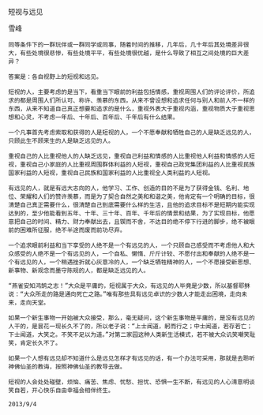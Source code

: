 短视与远见

雪峰


    同等条件下的一群玩伴或一群同学或同事，随着时间的推移，几年后，几十年后其处境差异很大，有些处境很悲惨，有些处境平平，有些处境很优越，是什么导致了相互之间处境的巨大差异？

    答案是：各自视野上的短视和远见。

    短视的人，主要考虑的是当下，看重当下眼前的利益包括情感，重视周围人们的评论评价，所追求的都是周围人们所认可、称许、羡慕的东西，从来不曾设想和追求任何与别人和前人不一样的东西，从来不知道自己真正想要和追求的是什么，重视外表大于重视内涵，重视物质大于重视思想和心灵，不考虑一年后、十年后、百年后、千年后有什么结果。

    一个凡事首先考虑索取和获得的人是短视的人，一个不愿奉献和牺牲自己的人是缺乏远见的人，只顾此生不顾来生的人是缺乏远见的人。

    重视自己的人比重视他人的人缺乏远见，重视自己利益和情感的人比重视他人利益和情感的人短视，重视自己小家庭的人比重视周围群体利益的人短视，重视自己政党集团利益的人比重视民族国家利益的人短视，重视自己民族和国家利益的人比重视全人类利益的人短视。

    有远见的人，就是有远大志向的人，他学习、工作、创造的目的不是为了获得金钱、名利、地位、荣耀和人们的赞许羡慕，而是为了契合自然之美和和谐之美，他肯定有一个明确的目标，很清楚自己真正需要什么，很清楚自己到底需要什么样的生活，且他的追求目标不是短期内能实现达到的，至少他能看到五年、十年、三十年、百年、千年后的情景和结果，为了实现目标，他愿意把自己的时间、精力、财力奉献出去，且锲而不舍，不达目的绝不停下行进的脚步，绝不被眼前的困难所征服，绝不半途而废而前功尽弃。

    一个追求眼前利益和当下享受的人绝不是一个有远见的人，一个只顾自己感受而不考虑他人和大众感受的人绝不是一个有远见的人，一个自私、懒惰、斤斤计较、不愿付出和奉献的人绝不是一个有远见的人，一个稍遇挫折就心灰意冷的人，一个缺乏牺牲精神的人，一个不愿接受新思想、新事物、新观念而墨守陈规的人，都是缺乏远见的人。

    “燕雀安知鸿鹄之志！”大众是平庸的，短视属于大众，有远见的人毕竟是少数，所以基督耶稣说：“大众所走的路是通向死亡之路。”唯有那些具有远见卓识的少数人才能走出困境，走向未来，走向天堂。

    如果一个新生事物一开始被大众接受，那么，毫无疑问，这个新生事物是平庸的，是没有远见的人干的，是昙花一现长久不了的，所以老子说：“上士闻道，躬而行之；中士闻道，若存若亡；下士闻道，大笑之。不笑不足以为道。”对第二家园这种人类新生活模式，若不被大众讥笑嘲笑耻笑，肯定长久不了。

    如果一个人想有远见却不知道什么是远见怎样才有远见的话，有一个办法可采用，那就是去聆听神佛仙圣的教诲，按照神佛仙圣的教导去做。

    短视的人会处处碰壁，烦恼、痛苦、焦虑、忧愁、担忧、恐惧一生不断，有远见的人心清意明谈笑自若，开心快乐自由幸福会相伴终生。

    2013/9/4




